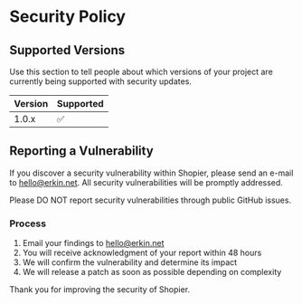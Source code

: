 # Security Policy

## Supported Versions

Use this section to tell people about which versions of your project are currently being supported with security updates.

| Version | Supported          |
| ------- | ------------------ |
| 1.0.x   | :white_check_mark: |

## Reporting a Vulnerability

If you discover a security vulnerability within Shopier, please send an e-mail to hello@erkin.net. All security vulnerabilities will be promptly addressed.

Please DO NOT report security vulnerabilities through public GitHub issues.

### Process

1. Email your findings to hello@erkin.net
2. You will receive acknowledgment of your report within 48 hours
3. We will confirm the vulnerability and determine its impact
4. We will release a patch as soon as possible depending on complexity

Thank you for improving the security of Shopier.
